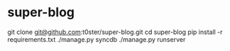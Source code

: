super-blog
==========

git clone git@github.com:t0ster/super-blog.git
cd super-blog
pip install -r requirements.txt
./manage.py syncdb
./manage.py runserver
